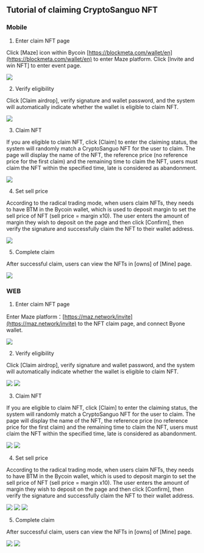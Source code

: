 ## Tutorial of claiming CryptoSanguo NFT

### Mobile

1. Enter claim NFT page

Click [Maze] icon within Bycoin
[https://blockmeta.com/wallet/en](https://blockmeta.com/wallet/en)   to enter Maze platform. Click [Invite and win NFT] to enter event page.

![](../images/nft-receive/nftreceive1.png)

2. Verify eligibility

Click [Claim airdrop], verify signature and wallet password, and the system will automatically indicate whether the wallet is eligible to claim NFT.

![](../images/nft-receive/nftreceive2.png)

3. Claim NFT

If you are eligible to claim NFT, click [Claim] to enter the claiming status, the system will randomly match a CryptoSanguo NFT for the user to claim. The page will display the name of the NFT, the reference price (no reference price for the first claim) and the remaining time to claim the NFT, users must claim the NFT within the specified time, late is considered as abandonment.

![](../images/nft-receive/nftreceive3.png)

4. Set sell price

According to the radical trading mode, when users claim NFTs, they needs to have BTM in the Bycoin wallet, which is used to deposit margin to set the sell price of NFT (sell price = margin x10). The user enters the amount of margin they wish to deposit on the page and then click [Confirm], then verify the signature and successfully claim the NFT to their wallet address.

![](../images/nft-receive/nftreceive4.png)

5. Complete claim

After successful claim, users can view the NFTs in [owns] of [Mine] page.

![](../images/nft-receive/nftreceive5.png)

### WEB

1. Enter claim NFT page

Enter Maze platform：[https://maz.network/invite](https://maz.network/invite)  to the NFT claim page, and connect Byone wallet.

![](../images/nft-receive/nftreceive6.png)

2. Verify eligibility

Click [Claim airdrop], verify signature and wallet password, and the system will automatically indicate whether the wallet is eligible to claim NFT.

![](../images/nft-receive/nftreceive7.png)
![](../images/nft-receive/nftreceive8.png)

3. Claim NFT

If you are eligible to claim NFT, click [Claim] to enter the claiming status, the system will randomly match a CryptoSanguo NFT for the user to claim. The page will display the name of the NFT, the reference price (no reference price for the first claim) and the remaining time to claim the NFT, users must claim the NFT within the specified time, late is considered as abandonment.

![](../images/nft-receive/nftreceive9.png)
![](../images/nft-receive/nftreceive10.png)

4. Set sell price

According to the radical trading mode, when users claim NFTs, they needs to have BTM in the Bycoin wallet, which is used to deposit margin to set the sell price of NFT (sell price = margin x10). The user enters the amount of margin they wish to deposit on the page and then click [Confirm], then verify the signature and successfully claim the NFT to their wallet address.

![](../images/nft-receive/nftreceive11.png)
![](../images/nft-receive/nftreceive12.png)
![](../images/nft-receive/nftreceive13.png)

5. Complete claim

After successful claim, users can view the NFTs in [owns] of [Mine] page.

![](../images/nft-receive/nftreceive14.png)
![](../images/nft-receive/nftreceive15.png)